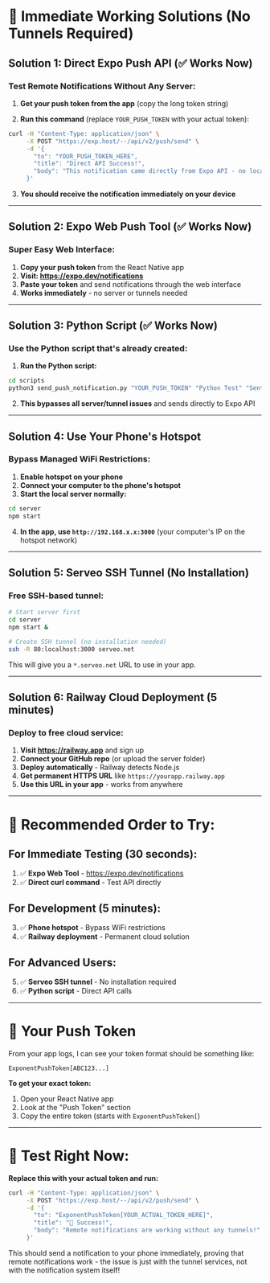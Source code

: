 # 🚀 Immediate Working Solutions (No Tunnels Required)

## **Solution 1: Direct Expo Push API (✅ Works Now)**

### **Test Remote Notifications Without Any Server:**

1. **Get your push token from the app** (copy the long token string)

2. **Run this command** (replace `YOUR_PUSH_TOKEN` with your actual token):
```bash
curl -H "Content-Type: application/json" \
     -X POST "https://exp.host/--/api/v2/push/send" \
     -d '{
       "to": "YOUR_PUSH_TOKEN_HERE",
       "title": "Direct API Success!",
       "body": "This notification came directly from Expo API - no local server needed!"
     }'
```

3. **You should receive the notification immediately on your device**

---

## **Solution 2: Expo Web Push Tool (✅ Works Now)**

### **Super Easy Web Interface:**

1. **Copy your push token** from the React Native app
2. **Visit: https://expo.dev/notifications**
3. **Paste your token** and send notifications through the web interface
4. **Works immediately** - no server or tunnels needed

---

## **Solution 3: Python Script (✅ Works Now)**

### **Use the Python script that's already created:**

1. **Run the Python script:**
```bash
cd scripts
python3 send_push_notification.py "YOUR_PUSH_TOKEN" "Python Test" "Sent from Python script!"
```

2. **This bypasses all server/tunnel issues** and sends directly to Expo API

---

## **Solution 4: Use Your Phone's Hotspot**

### **Bypass Managed WiFi Restrictions:**

1. **Enable hotspot on your phone**
2. **Connect your computer to the phone's hotspot**
3. **Start the local server normally:**
```bash
cd server
npm start
```
4. **In the app, use `http://192.168.x.x:3000`** (your computer's IP on the hotspot network)

---

## **Solution 5: Serveo SSH Tunnel (No Installation)**

### **Free SSH-based tunnel:**

```bash
# Start server first
cd server
npm start &

# Create SSH tunnel (no installation needed)
ssh -R 80:localhost:3000 serveo.net
```

This will give you a `*.serveo.net` URL to use in your app.

---

## **Solution 6: Railway Cloud Deployment (5 minutes)**

### **Deploy to free cloud service:**

1. **Visit https://railway.app** and sign up
2. **Connect your GitHub repo** (or upload the server folder)
3. **Deploy automatically** - Railway detects Node.js
4. **Get permanent HTTPS URL** like `https://yourapp.railway.app`
5. **Use this URL in your app** - works from anywhere

---

# 🎯 **Recommended Order to Try:**

## **For Immediate Testing (30 seconds):**
1. ✅ **Expo Web Tool** - https://expo.dev/notifications
2. ✅ **Direct curl command** - Test API directly

## **For Development (5 minutes):**  
3. ✅ **Phone hotspot** - Bypass WiFi restrictions
4. ✅ **Railway deployment** - Permanent cloud solution

## **For Advanced Users:**
5. ✅ **Serveo SSH tunnel** - No installation required
6. ✅ **Python script** - Direct API calls

---

# 📱 **Your Push Token**

From your app logs, I can see your token format should be something like:
```
ExponentPushToken[ABC123...]
```

**To get your exact token:**
1. Open your React Native app
2. Look at the "Push Token" section
3. Copy the entire token (starts with `ExponentPushToken[`)

---

# 🧪 **Test Right Now:**

**Replace this with your actual token and run:**
```bash
curl -H "Content-Type: application/json" \
     -X POST "https://exp.host/--/api/v2/push/send" \
     -d '{
       "to": "ExponentPushToken[YOUR_ACTUAL_TOKEN_HERE]",
       "title": "🎉 Success!",
       "body": "Remote notifications are working without any tunnels!"
     }'
```

This should send a notification to your phone immediately, proving that remote notifications work - the issue is just with the tunnel services, not with the notification system itself!